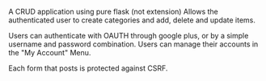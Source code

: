 

A CRUD application using pure flask (not extension)
Allows the authenticated user to create categories and add, delete and update items.

Users can authenticate with OAUTH through google plus, or by a simple username and password combination.
Users can manage their accounts in the "My Account" Menu.

Each form that posts is protected against CSRF.



